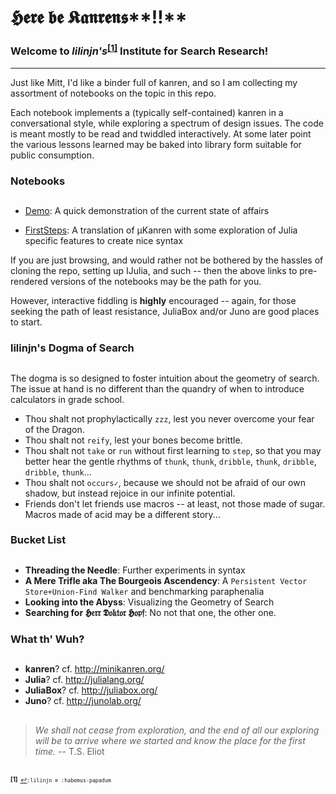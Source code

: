 # 𝕳𝖊𝖗𝖊 𝖇𝖊 𝕶𝖆𝖓𝖗𝖊𝖓𝖘**‼**

### Welcome to *lilinjn's*<sup id="a1">[[1]](#f1)</sup> Institute for Search Research!
-----------------------------------------------------------
Just like Mitt, I'd like a binder full of kanren, and so I am collecting my assortment of notebooks on the topic in this repo. 

Each notebook implements a (typically self-contained) kanren in a conversational style, while exploring a spectrum of design issues.  The code is meant mostly to be read and twiddled interactively.  At some later point the various lessons learned may be baked into library form suitable for public consumption. 

### Notebooks
##
* [Demo]: A quick demonstration of the current state of affairs 

* [FirstSteps]: A translation of µKanren with some exploration of Julia specific features to create nice syntax

[FirstSteps]:http://nbviewer.ipython.org/github/lilinjn/LilKanren.jl/blob/master/FirstSteps.ipynb
[Demo]:http://nbviewer.ipython.org/github/lilinjn/LilKanren.jl/blob/master/crumpled-paper/doodles/2015-01-Hangout.ipynb

If you are just browsing, and would rather not be bothered by the hassles of cloning the repo, setting up IJulia, and such -- then the above links to pre-rendered versions of the notebooks may be the path for you.

However, interactive fiddling is **highly** encouraged -- again, for those seeking the path of least resistance, JuliaBox and/or Juno are good places to start.

### lilinjn's Dogma of Search
##
The dogma is so designed to foster intuition about the geometry of search. The issue at hand is no different than the quandry of when to introduce calculators in grade school. 

* Thou shalt not prophylactically `zzz`, lest you never overcome your fear of the Dragon.
* Thou shalt not `reify`, lest your bones become brittle.
* Thou shalt not `take` or `run` without first learning to `step`, so that you may better hear the gentle rhythms of `thunk`, `thunk`, `dribble`, `thunk`, `dribble`, `dribble`, `thunk`...
* Thou shalt not `occurs✓`, because we should not be afraid of our own shadow, but instead rejoice in our infinite potential. 
* Friends don't let friends use macros -- at least, not those made of sugar.  Macros made of acid may be a different story... 


### Bucket List
##
* **Threading the Needle**: Further experiments in syntax
* **A Mere Trifle aka The Bourgeois Ascendency**: A `Persistent Vector Store+Union-Find Walker` and benchmarking paraphenalia
* **Looking into the Abyss**: Visualizing the Geometry of Search
* **Searching for 𝕳𝔢𝔯𝔯 𝕯𝔬𝔨𝔱𝔬𝔯 𝕳𝔬𝔭𝔣**: No not that one, the other one.


### What th' Wuh?
##
* **kanren**? cf. http://minikanren.org/
* **Julia**? cf. http://julialang.org/
* **JuliaBox**? cf. http://juliabox.org/
* **Juno**? cf. http://junolab.org/

##

> *We shall not cease from exploration, and the end of all our exploring will be to arrive where we started and know the place for the first time.* -- T.S. Eliot

##
<b id="f1"><sup><sub>[1]</sup></sub></b> <sup><sub>[↩](#a1)`:lilinjn ≡ :habemus-papadum`</sup></sub>
